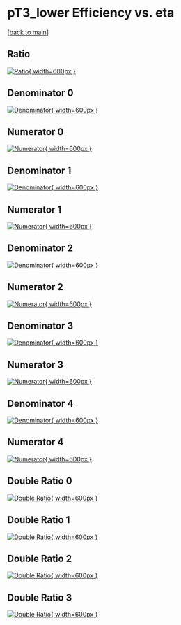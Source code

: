 # pT3_lower Efficiency vs. eta

[[back to main](./)]



## Ratio

[![Ratio](../mtv/var/pT3_lower_xtr_0_1_eff_eta.png){ width=600px }](../mtv/var/pT3_lower_xtr_0_1_eff_eta.pdf)

## Denominator 0

[![Denominator](../mtv/den/pT3_lower_xtr_0_1_eff_eta_den0.png){ width=600px }](../mtv/den/pT3_lower_xtr_0_1_eff_eta_den0.pdf)

## Numerator 0

[![Numerator](../mtv/num/pT3_lower_xtr_0_1_eff_eta_num0.png){ width=600px }](../mtv/num/pT3_lower_xtr_0_1_eff_eta_num0.pdf)

## Denominator 1

[![Denominator](../mtv/den/pT3_lower_xtr_0_1_eff_eta_den1.png){ width=600px }](../mtv/den/pT3_lower_xtr_0_1_eff_eta_den1.pdf)

## Numerator 1

[![Numerator](../mtv/num/pT3_lower_xtr_0_1_eff_eta_num1.png){ width=600px }](../mtv/num/pT3_lower_xtr_0_1_eff_eta_num1.pdf)

## Denominator 2

[![Denominator](../mtv/den/pT3_lower_xtr_0_1_eff_eta_den2.png){ width=600px }](../mtv/den/pT3_lower_xtr_0_1_eff_eta_den2.pdf)

## Numerator 2

[![Numerator](../mtv/num/pT3_lower_xtr_0_1_eff_eta_num2.png){ width=600px }](../mtv/num/pT3_lower_xtr_0_1_eff_eta_num2.pdf)

## Denominator 3

[![Denominator](../mtv/den/pT3_lower_xtr_0_1_eff_eta_den3.png){ width=600px }](../mtv/den/pT3_lower_xtr_0_1_eff_eta_den3.pdf)

## Numerator 3

[![Numerator](../mtv/num/pT3_lower_xtr_0_1_eff_eta_num3.png){ width=600px }](../mtv/num/pT3_lower_xtr_0_1_eff_eta_num3.pdf)

## Denominator 4

[![Denominator](../mtv/den/pT3_lower_xtr_0_1_eff_eta_den4.png){ width=600px }](../mtv/den/pT3_lower_xtr_0_1_eff_eta_den4.pdf)

## Numerator 4

[![Numerator](../mtv/num/pT3_lower_xtr_0_1_eff_eta_num4.png){ width=600px }](../mtv/num/pT3_lower_xtr_0_1_eff_eta_num4.pdf)

## Double Ratio 0

[![Double Ratio](../mtv/ratio/pT3_lower_xtr_0_1_eff_eta_ratio0.png){ width=600px }](../mtv/ratio/pT3_lower_xtr_0_1_eff_eta_ratio0.pdf)

## Double Ratio 1

[![Double Ratio](../mtv/ratio/pT3_lower_xtr_0_1_eff_eta_ratio1.png){ width=600px }](../mtv/ratio/pT3_lower_xtr_0_1_eff_eta_ratio1.pdf)

## Double Ratio 2

[![Double Ratio](../mtv/ratio/pT3_lower_xtr_0_1_eff_eta_ratio2.png){ width=600px }](../mtv/ratio/pT3_lower_xtr_0_1_eff_eta_ratio2.pdf)

## Double Ratio 3

[![Double Ratio](../mtv/ratio/pT3_lower_xtr_0_1_eff_eta_ratio3.png){ width=600px }](../mtv/ratio/pT3_lower_xtr_0_1_eff_eta_ratio3.pdf)

